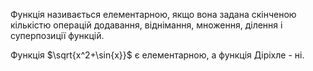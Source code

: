 Функція називається елементарною, якщо вона задана скінченою кількістю операцій додавання, віднімання, множення, ділення і суперпозиції функцій.

Функція $\sqrt{x^2+\sin{x}}$  є елементарною, а функція Діріхле - ні.